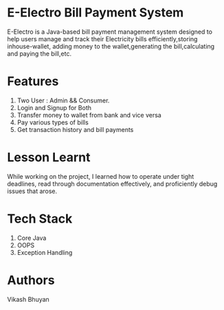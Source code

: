 # E-Electro Bill Payment System
E-Electro is a Java-based bill payment management system designed to help users manage and track their Electricity bills efficiently,storing inhouse-wallet, adding money to the wallet,generating the bill,calculating and paying the bill,etc. 

# Features
1. Two User : Admin && Consumer.
2. Login and Signup for Both
3. Transfer money to wallet from bank and vice versa
4. Pay various types of bills
5. Get transaction history and bill payments

# Lesson Learnt
While working on the project, I learned how to operate under tight deadlines, read through documentation effectively, and proficiently debug issues that arose.

# Tech Stack
1. Core Java
2. OOPS
3. Exception Handling

# Authors
Vikash Bhuyan
